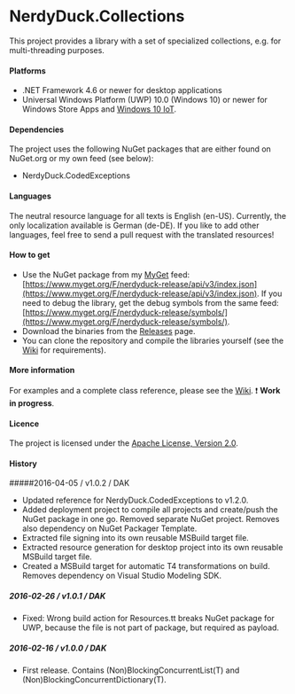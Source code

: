 # NerdyDuck.Collections

This project provides a library with a set of specialized collections, e.g. for multi-threading purposes.

#### Platforms
- .NET Framework 4.6 or newer for desktop applications
- Universal Windows Platform (UWP) 10.0 (Windows 10) or newer for Windows Store Apps and [Windows 10 IoT](https://dev.windows.com/en-us/iot).

#### Dependencies
The project uses the following NuGet packages that are either found on NuGet.org or my own feed (see below):
- NerdyDuck.CodedExceptions

#### Languages
The neutral resource language for all texts is English (en-US). Currently, the only localization available is German (de-DE). If you like to add other languages, feel free to send a pull request with the translated resources!

#### How to get
- Use the NuGet package from my [MyGet](https://www.myget.org) feed: [https://www.myget.org/F/nerdyduck-release/api/v3/index.json](https://www.myget.org/F/nerdyduck-release/api/v3/index.json). If you need to debug the library, get the debug symbols from the same feed: [https://www.myget.org/F/nerdyduck-release/symbols/](https://www.myget.org/F/nerdyduck-release/symbols/).
- Download the binaries from the [Releases](../../releases/) page.
- You can clone the repository and compile the libraries yourself (see the [Wiki](../../wiki/) for requirements).

#### More information
For examples and a complete class reference, please see the [Wiki](../../wiki/). :exclamation: **Work in progress**.

#### Licence
The project is licensed under the [Apache License, Version 2.0](LICENSE).

#### History
#####2016-04-05 / v1.0.2 / DAK
- Updated reference for NerdyDuck.CodedExceptions to v1.2.0.
- Added deployment project to compile all projects and create/push the NuGet package in one go. Removed separate NuGet project. Removes also dependency on NuGet Packager Template.
- Extracted file signing into its own reusable MSBuild target file.
- Extracted resource generation for desktop project into its own reusable MSBuild target file.
- Created a MSBuild target for automatic T4 transformations on build. Removes dependency on Visual Studio Modeling SDK.

##### 2016-02-26 / v1.0.1 / DAK
- Fixed: Wrong build action for Resources.tt breaks NuGet package for UWP, because the file is not part of package, but required as payload.

##### 2016-02-16 / v1.0.0 / DAK
- First release. Contains (Non)BlockingConcurrentList(T) and (Non)BlockingConcurrentDictionary(T).
